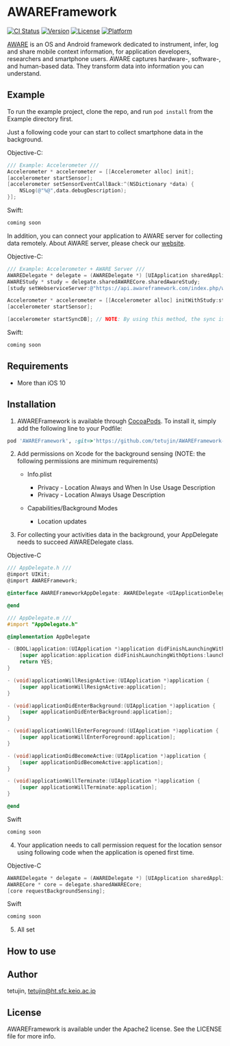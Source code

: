 # AWAREFramework

[![CI Status](http://img.shields.io/travis/tetujin/AWAREFramework.svg?style=flat)](https://travis-ci.org/tetujin/AWAREFramework)
[![Version](https://img.shields.io/cocoapods/v/AWAREFramework.svg?style=flat)](http://cocoapods.org/pods/AWAREFramework)
[![License](https://img.shields.io/cocoapods/l/AWAREFramework.svg?style=flat)](http://cocoapods.org/pods/AWAREFramework)
[![Platform](https://img.shields.io/cocoapods/p/AWAREFramework.svg?style=flat)](http://cocoapods.org/pods/AWAREFramework)

[AWARE](http://www.awareframework.com/) is an OS and Android framework dedicated to instrument, infer, log and share mobile context information, for application developers, researchers and smartphone users. AWARE captures hardware-, software-, and human-based data. They transform data into information you can understand.

## Example

To run the example project, clone the repo, and run `pod install` from the Example directory first.

Just a following code your can start to collect smartphone data in the background.

Objective-C:
```objective-c
/// Example: Accelerometer ///
Accelerometer * accelerometer = [[Accelerometer alloc] init];
[accelerometer startSensor];
[accelerometer setSensorEventCallBack:^(NSDictionary *data) {
    NSLog(@"%@",data.debugDescription);
}];
```

Swift:
```swift
coming soon
```

In addition, you can connect your application to AWARE server for collecting data remotely. About AWARE server, please check our [website](http://www.awareframework.com/).

Objective-C:
```objective-c
/// Example: Accelerometer + AWARE Server ///
AWAREDelegate * delegate = (AWAREDelegate *) [UIApplication sharedApplication].delegate;
AWAREStudy * study = delegate.sharedAWARECore.sharedAwareStudy;
[study setWebserviceServer:@"https://api.awareframework.com/index.php/webservice/index/STUDY_ID/PASS"];

Accelerometer * accelerometer = [[Accelerometer alloc] initWithStudy:study];
[accelerometer startSensor];

[accelerometer startSyncDB]; // NOTE: By using this method, the sync is called only one time. To syncing continuously, you need to use AWARESensorManager or call the method yourself using NSTimer.
```

Swift:
```swift
coming soon
```

## Requirements
* More than iOS 10

## Installation

1. AWAREFramework is available through [CocoaPods](http://cocoapods.org). To install it, simply add the following line to your Podfile:

```ruby
pod 'AWAREFramework', :git=>'https://github.com/tetujin/AWAREFramework-iOS.git'
```

2. Add permissions on Xcode for the background sensing (NOTE: the following permissions are minimum requirements)

    * Info.plist
        * Privacy - Location Always and When In Use Usage Description
       * Privacy - Location Always Usage Description

    * Capabilities/Background Modes
       * Location updates

3. For collecting your activities data in the background, your AppDelegate needs to succeed AWAREDelegate class.

Objective-C
```objective-c
/// AppDelegate.h ///
@import UIKit;
@import AWAREFramework;

@interface AWAREFrameworkAppDelegate: AWAREDelegate <UIApplicationDelegate>

@end
```
```objective-c
/// AppDelegate.m ///
#import "AppDelegate.h"

@implementation AppDelegate

- (BOOL)application:(UIApplication *)application didFinishLaunchingWithOptions:(NSDictionary *)launchOptions {
    [super application:application didFinishLaunchingWithOptions:launchOptions];
    return YES;
}

- (void)applicationWillResignActive:(UIApplication *)application {
    [super applicationWillResignActive:application];
}

- (void)applicationDidEnterBackground:(UIApplication *)application {
    [super applicationDidEnterBackground:application];
}

- (void)applicationWillEnterForeground:(UIApplication *)application {
    [super applicationWillEnterForeground:application];
}

- (void)applicationDidBecomeActive:(UIApplication *)application {
    [super applicationDidBecomeActive:application];
}

- (void)applicationWillTerminate:(UIApplication *)application {
    [super applicationWillTerminate:application];
}

@end
```

Swift
```swift
coming soon
```

4. Your application needs to call permission request for the location sensor using following code when the application is opened first time. 

Objective-C
```objective-c
AWAREDelegate * delegate = (AWAREDelegate *) [UIApplication sharedApplication].delegate;
AWARECore * core = delegate.sharedAWARECore;
[core requestBackgroundSensing];
```
    
Swift    
```swift
coming soon
```

5. All set

## How to use


## Author

tetujin, tetujin@ht.sfc.keio.ac.jp

## License

AWAREFramework is available under the Apache2 license. See the LICENSE file for more info.

